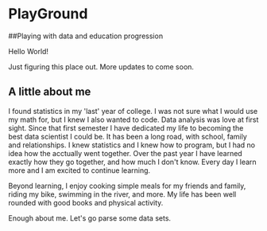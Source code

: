 # PlayGround
##Playing with data and education progression

Hello World!

Just figuring this place out. More updates to come soon.

## A little about me

I found statistics in my 'last' year of college. I was not sure what I would use my math for, but I knew I also wanted to code. Data analysis was love at first sight. Since that first semester I have dedicated my life to becoming the best data scientist I could be. It has been a long road, with school, family and relationships. I knew statistics and I knew how to program, but I had no idea how the acctually went together. Over the past year I have learned exactly how they go together, and how much I don't know. Every day I learn more and I am excited to continue learning.

Beyond learning, I enjoy cooking simple meals for my friends and family, riding my bike, swimming in the river, and more. My life has been well rounded with good books and physical activity. 

Enough about me. Let's go parse some data sets.
